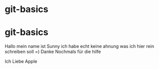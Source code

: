 # git-basics
# git-basics
Hallo
mein
name
ist
Sunny
ich
habe
echt
keine
ahnung
was 
ich
hier
rein
schreiben
soll
=)
Danke
Nochmals
für
die
hilfe

Ich Liebe Apple
